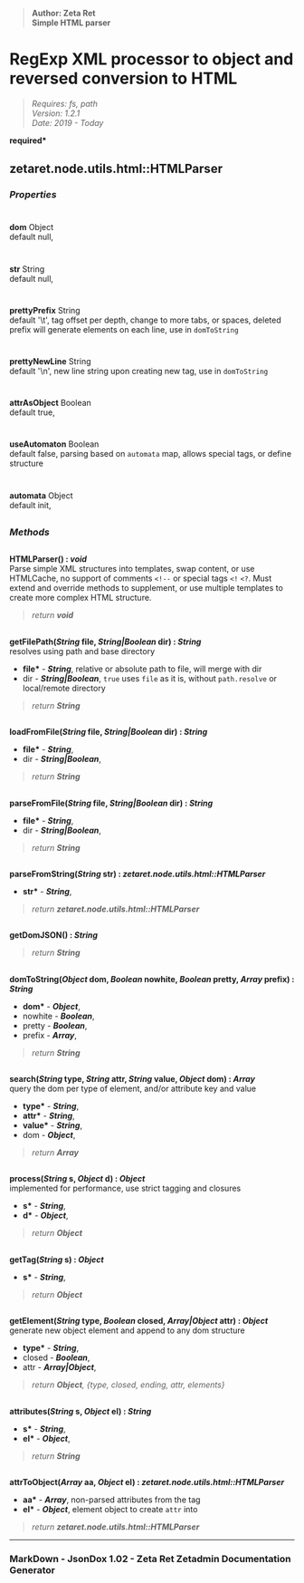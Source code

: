 > __Author: Zeta Ret__  
> __Simple HTML parser__  
# RegExp XML processor to object and reversed conversion to HTML  
> *Requires: fs, path*  
> *Version: 1.2.1*  
> *Date: 2019 - Today*  

__required*__

## zetaret.node.utils.html::HTMLParser  

### *Properties*  

#  
__dom__ Object  
default null,   

#  
__str__ String  
default null,   

#  
__prettyPrefix__ String  
default '\t', tag offset per depth, change to more tabs, or spaces, deleted prefix will generate elements on each line, use in `domToString`  

#  
__prettyNewLine__ String  
default '\n', new line string upon creating new tag, use in `domToString`  

#  
__attrAsObject__ Boolean  
default true,   

#  
__useAutomaton__ Boolean  
default false, parsing based on `automata` map, allows special tags, or define structure  

#  
__automata__ Object  
default init,   


##  
### *Methods*  

##  
__HTMLParser() : *void*__  
Parse simple XML structures into templates, swap content, or use HTMLCache, no support of comments `<!--` or special tags `<!` `<?`. Must extend and override methods to supplement, or use multiple templates to create more complex HTML structure.  
> *return __void__*  

##  
__getFilePath(*String* file, *String|Boolean* dir) : *String*__  
resolves using path and base directory  
- __file*__ - __*String*__, relative or absolute path to file, will merge with dir  
- dir - __*String|Boolean*__, `true` uses `file` as it is, without `path.resolve` or local/remote directory  
> *return __String__*  

##  
__loadFromFile(*String* file, *String|Boolean* dir) : *String*__  
  
- __file*__ - __*String*__,   
- dir - __*String|Boolean*__,   
> *return __String__*  

##  
__parseFromFile(*String* file, *String|Boolean* dir) : *String*__  
  
- __file*__ - __*String*__,   
- dir - __*String|Boolean*__,   
> *return __String__*  

##  
__parseFromString(*String* str) : *zetaret.node.utils.html::HTMLParser*__  
  
- __str*__ - __*String*__,   
> *return __zetaret.node.utils.html::HTMLParser__*  

##  
__getDomJSON() : *String*__  
  
> *return __String__*  

##  
__domToString(*Object* dom, *Boolean* nowhite, *Boolean* pretty, *Array* prefix) : *String*__  
  
- __dom*__ - __*Object*__,   
- nowhite - __*Boolean*__,   
- pretty - __*Boolean*__,   
- prefix - __*Array*__,   
> *return __String__*  

##  
__search(*String* type, *String* attr, *String* value, *Object* dom) : *Array*__  
query the dom per type of element, and/or attribute key and value  
- __type*__ - __*String*__,   
- __attr*__ - __*String*__,   
- __value*__ - __*String*__,   
- dom - __*Object*__,   
> *return __Array__*  

##  
__process(*String* s, *Object* d) : *Object*__  
implemented for performance, use strict tagging and closures  
- __s*__ - __*String*__,   
- __d*__ - __*Object*__,   
> *return __Object__*  

##  
__getTag(*String* s) : *Object*__  
  
- __s*__ - __*String*__,   
> *return __Object__*  

##  
__getElement(*String* type, *Boolean* closed, *Array|Object* attr) : *Object*__  
generate new object element and append to any dom structure  
- __type*__ - __*String*__,   
- closed - __*Boolean*__,   
- attr - __*Array|Object*__,   
> *return __Object__, {type, closed, ending, attr, elements}*  

##  
__attributes(*String* s, *Object* el) : *String*__  
  
- __s*__ - __*String*__,   
- __el*__ - __*Object*__,   
> *return __String__*  

##  
__attrToObject(*Array* aa, *Object* el) : *zetaret.node.utils.html::HTMLParser*__  
  
- __aa*__ - __*Array*__, non-parsed attributes from the tag  
- __el*__ - __*Object*__, element object to create `attr` into  
> *return __zetaret.node.utils.html::HTMLParser__*  

---  
### MarkDown - JsonDox 1.02 - Zeta Ret Zetadmin Documentation Generator